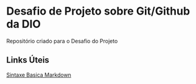 # Desafio de Projeto sobre Git/Github da DIO
Repositório criado para o Desafio do Projeto

## Links Úteis 
[Sintaxe Basica Markdown](https://www.markdownguide.org/basic-syntax/)
